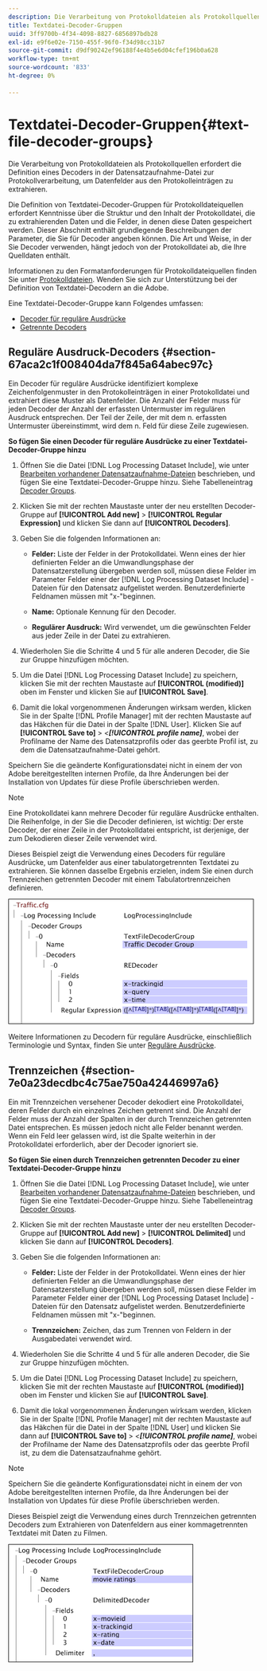 ```yaml
---
description: Die Verarbeitung von Protokolldateien als Protokollquellen erfordert die Definition eines Decoders in der Datensatzaufnahme-Datei zur Protokollverarbeitung, um Datenfelder aus den Protokolleinträgen zu extrahieren.
title: Textdatei-Decoder-Gruppen
uuid: 3ff9700b-4f34-4098-8827-6856897bdb28
exl-id: e9f6e02e-7150-455f-96f0-f34d98cc31b7
source-git-commit: d9df90242ef96188f4e4b5e6d04cfef196b0a628
workflow-type: tm+mt
source-wordcount: '833'
ht-degree: 0%

---
```


# Textdatei-Decoder-Gruppen{#text-file-decoder-groups}

Die Verarbeitung von Protokolldateien als Protokollquellen erfordert die Definition eines Decoders in der Datensatzaufnahme-Datei zur Protokollverarbeitung, um Datenfelder aus den Protokolleinträgen zu extrahieren.

Die Definition von Textdatei-Decoder-Gruppen für Protokolldateiquellen erfordert Kenntnisse über die Struktur und den Inhalt der Protokolldatei, die zu extrahierenden Daten und die Felder, in denen diese Daten gespeichert werden. Dieser Abschnitt enthält grundlegende Beschreibungen der Parameter, die Sie für Decoder angeben können. Die Art und Weise, in der Sie Decoder verwenden, hängt jedoch von der Protokolldatei ab, die Ihre Quelldaten enthält.

Informationen zu den Formatanforderungen für Protokolldateiquellen finden Sie unter [Protokolldateien](../../../../../home/c-dataset-const-proc/c-log-proc-config-file/c-log-sources.md#concept-3d4fb817c057447d90f166b1183b461e). Wenden Sie sich zur Unterstützung bei der Definition von Textdatei-Decodern an die Adobe.

Eine Textdatei-Decoder-Gruppe kann Folgendes umfassen:

* [Decoder für reguläre Ausdrücke](../../../../../home/c-dataset-const-proc/c-dataset-inc-files/c-types-dataset-inc-files/c-log-proc-dataset-inc-files/c-text-file-dec-groups.md#section-67aca2c1f008404da7f845a64abec97c)
* [Getrennte Decoders](../../../../../home/c-dataset-const-proc/c-dataset-inc-files/c-types-dataset-inc-files/c-log-proc-dataset-inc-files/c-text-file-dec-groups.md#section-7e0a23decdbc4c75ae750a42446997a6)

## Reguläre Ausdruck-Decoders {#section-67aca2c1f008404da7f845a64abec97c}

Ein Decoder für reguläre Ausdrücke identifiziert komplexe Zeichenfolgenmuster in den Protokolleinträgen in einer Protokolldatei und extrahiert diese Muster als Datenfelder. Die Anzahl der Felder muss für jeden Decoder der Anzahl der erfassten Untermuster im regulären Ausdruck entsprechen. Der Teil der Zeile, der mit dem n. erfassten Untermuster übereinstimmt, wird dem n. Feld für diese Zeile zugewiesen.

**So fügen Sie einen Decoder für reguläre Ausdrücke zu einer Textdatei-Decoder-Gruppe hinzu**

1. Öffnen Sie die Datei [!DNL Log Processing Dataset Include], wie unter [Bearbeiten vorhandener Datensatzaufnahme-Dateien](../../../../../home/c-dataset-const-proc/c-dataset-inc-files/c-work-dataset-inc-files/t-edit-ex-dataset-inc-files.md#task-456c04e38ebc425fb35677a6bb6aa077) beschrieben, und fügen Sie eine Textdatei-Decoder-Gruppe hinzu. Siehe Tabelleneintrag [Decoder Groups](../../../../../home/c-dataset-const-proc/c-dataset-inc-files/c-types-dataset-inc-files/c-log-proc-dataset-inc-files/c-log-proc-dataset-inc-files.md#concept-999475a22519432e98844622ca95b6ab).

1. Klicken Sie mit der rechten Maustaste unter der neu erstellten Decoder-Gruppe auf **[!UICONTROL Add new]** > **[!UICONTROL Regular Expression]** und klicken Sie dann auf **[!UICONTROL Decoders]**.

1. Geben Sie die folgenden Informationen an:

   * **Felder:** Liste der Felder in der Protokolldatei. Wenn eines der hier definierten Felder an die Umwandlungsphase der Datensatzerstellung übergeben werden soll, müssen diese Felder im Parameter Felder einer der [!DNL Log Processing Dataset Include] -Dateien für den Datensatz aufgelistet werden. Benutzerdefinierte Feldnamen müssen mit &quot;x-&quot;beginnen.

   * **Name:** Optionale Kennung für den Decoder.
   * **Regulärer Ausdruck:** Wird verwendet, um die gewünschten Felder aus jeder Zeile in der Datei zu extrahieren.

1. Wiederholen Sie die Schritte 4 und 5 für alle anderen Decoder, die Sie zur Gruppe hinzufügen möchten.
1. Um die Datei [!DNL Log Processing Dataset Include] zu speichern, klicken Sie mit der rechten Maustaste auf **[!UICONTROL (modified)]** oben im Fenster und klicken Sie auf **[!UICONTROL Save]**.

1. Damit die lokal vorgenommenen Änderungen wirksam werden, klicken Sie in der Spalte [!DNL Profile Manager] mit der rechten Maustaste auf das Häkchen für die Datei in der Spalte [!DNL User]. Klicken Sie auf **[!UICONTROL Save to]** > *&lt;**[!UICONTROL profile name]***, wobei der Profilname der Name des Datensatzprofils oder das geerbte Profil ist, zu dem die Datensatzaufnahme-Datei gehört.

Speichern Sie die geänderte Konfigurationsdatei nicht in einem der von Adobe bereitgestellten internen Profile, da Ihre Änderungen bei der Installation von Updates für diese Profile überschrieben werden.

>[!NOTE]
>
>Eine Protokolldatei kann mehrere Decoder für reguläre Ausdrücke enthalten. Die Reihenfolge, in der Sie die Decoder definieren, ist wichtig: Der erste Decoder, der einer Zeile in der Protokolldatei entspricht, ist derjenige, der zum Dekodieren dieser Zeile verwendet wird.

Dieses Beispiel zeigt die Verwendung eines Decoders für reguläre Ausdrücke, um Datenfelder aus einer tabulatorgetrennten Textdatei zu extrahieren. Sie können dasselbe Ergebnis erzielen, indem Sie einen durch Trennzeichen getrennten Decoder mit einem Tabulatortrennzeichen definieren.

![](assets/cfg_LogProcessingInclude_RegExpDecoder.png)

Weitere Informationen zu Decodern für reguläre Ausdrücke, einschließlich Terminologie und Syntax, finden Sie unter [Reguläre Ausdrücke](../../../../../home/c-dataset-const-proc/c-reg-exp.md#concept-070077baa419475094ef0469e92c5b9c).

## Trennzeichen {#section-7e0a23decdbc4c75ae750a42446997a6}

Ein mit Trennzeichen versehener Decoder dekodiert eine Protokolldatei, deren Felder durch ein einzelnes Zeichen getrennt sind. Die Anzahl der Felder muss der Anzahl der Spalten in der durch Trennzeichen getrennten Datei entsprechen. Es müssen jedoch nicht alle Felder benannt werden. Wenn ein Feld leer gelassen wird, ist die Spalte weiterhin in der Protokolldatei erforderlich, aber der Decoder ignoriert sie.

**So fügen Sie einen durch Trennzeichen getrennten Decoder zu einer Textdatei-Decoder-Gruppe hinzu**

1. Öffnen Sie die Datei [!DNL Log Processing Dataset Include], wie unter [Bearbeiten vorhandener Datensatzaufnahme-Dateien](../../../../../home/c-dataset-const-proc/c-dataset-inc-files/c-work-dataset-inc-files/t-edit-ex-dataset-inc-files.md#task-456c04e38ebc425fb35677a6bb6aa077) beschrieben, und fügen Sie eine Textdatei-Decoder-Gruppe hinzu. Siehe Tabelleneintrag [Decoder Groups](../../../../../home/c-dataset-const-proc/c-dataset-inc-files/c-types-dataset-inc-files/c-log-proc-dataset-inc-files/c-log-proc-dataset-inc-files.md#concept-999475a22519432e98844622ca95b6ab).

1. Klicken Sie mit der rechten Maustaste unter der neu erstellten Decoder-Gruppe auf **[!UICONTROL Add new]** > **[!UICONTROL Delimited]** und klicken Sie dann auf **[!UICONTROL Decoders]**.

1. Geben Sie die folgenden Informationen an:

   * **Felder:** Liste der Felder in der Protokolldatei. Wenn eines der hier definierten Felder an die Umwandlungsphase der Datensatzerstellung übergeben werden soll, müssen diese Felder im Parameter Felder einer der [!DNL Log Processing Dataset Include] -Dateien für den Datensatz aufgelistet werden. Benutzerdefinierte Feldnamen müssen mit &quot;x-&quot;beginnen.

   * **Trennzeichen:** Zeichen, das zum Trennen von Feldern in der Ausgabedatei verwendet wird.

1. Wiederholen Sie die Schritte 4 und 5 für alle anderen Decoder, die Sie zur Gruppe hinzufügen möchten.
1. Um die Datei [!DNL Log Processing Dataset Include] zu speichern, klicken Sie mit der rechten Maustaste auf **[!UICONTROL (modified)]** oben im Fenster und klicken Sie auf **[!UICONTROL Save]**.

1. Damit die lokal vorgenommenen Änderungen wirksam werden, klicken Sie in der Spalte [!DNL Profile Manager] mit der rechten Maustaste auf das Häkchen für die Datei in der Spalte [!DNL User] und klicken Sie dann auf **[!UICONTROL Save to]** > *&lt;**[!UICONTROL profile name]***, wobei der Profilname der Name des Datensatzprofils oder das geerbte Profil ist, zu dem die Datensatzaufnahme gehört.

>[!NOTE]
>
>Speichern Sie die geänderte Konfigurationsdatei nicht in einem der von Adobe bereitgestellten internen Profile, da Ihre Änderungen bei der Installation von Updates für diese Profile überschrieben werden.

Dieses Beispiel zeigt die Verwendung eines durch Trennzeichen getrennten Decoders zum Extrahieren von Datenfeldern aus einer kommagetrennten Textdatei mit Daten zu Filmen.

![](assets/cfg_LogProcessingInclude_DelimitedDecoder.png)
